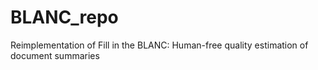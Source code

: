 # BLANC_repo
Reimplementation of Fill in the BLANC: Human-free quality estimation of document summaries
